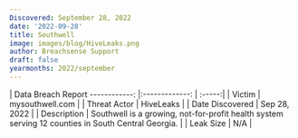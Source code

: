 ```yaml
---
Discovered: September 28, 2022
date: '2022-09-28'
title: Southwell
image: images/blog/HiveLeaks.png
author: Breachsense Support
draft: false
yearmonths: 2022/september
---
```



| Data Breach Report
------------:     |:-------------:    | :-----:|
| Victim      | mysouthwell.com      | 
| Threat Actor      | HiveLeaks      | 
| Date Discovered      | Sep 28, 2022      | 
| Description      | Southwell is a growing, not-for-profit health system serving 12 counties in South Central Georgia.       | 
| Leak Size      | N/A      | 

